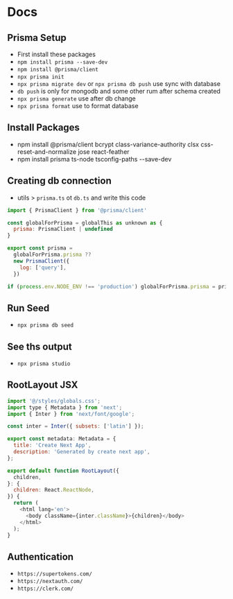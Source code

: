 # Docs

## Prisma Setup

- First install these packages
- `npm install prisma --save-dev`
- `npm install @prisma/client`
- `npx prisma init`
- `npx prisma migrate dev` or `npx prisma db push` use sync with database
- `db push` is only for mongodb and some other rum after schema created
- `npx prisma generate` use after db change
- `npx prisma format` use to format database

## Install Packages

- npm install @prisma/client bcrypt class-variance-authority clsx css-reset-and-normalize jose react-feather
- npm install prisma ts-node tsconfig-paths --save-dev

## Creating db connection

- utils > `prisma.ts` ot `db.ts` and write this code

```js
import { PrismaClient } from '@prisma/client'

const globalForPrisma = globalThis as unknown as {
  prisma: PrismaClient | undefined
}

export const prisma =
  globalForPrisma.prisma ??
  new PrismaClient({
    log: ['query'],
  })

if (process.env.NODE_ENV !== 'production') globalForPrisma.prisma = prisma
```

## Run Seed

- `npx prisma db seed`

## See ths output

- `npx prisma studio`

## RootLayout JSX

```js
import '@/styles/globals.css';
import type { Metadata } from 'next';
import { Inter } from 'next/font/google';

const inter = Inter({ subsets: ['latin'] });

export const metadata: Metadata = {
  title: 'Create Next App',
  description: 'Generated by create next app',
};

export default function RootLayout({
  children,
}: {
  children: React.ReactNode,
}) {
  return (
    <html lang='en'>
      <body className={inter.className}>{children}</body>
    </html>
  );
}
```

## Authentication

- `https://supertokens.com/`
- `https://nextauth.com/`
- `https://clerk.com/`
